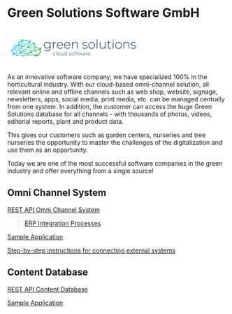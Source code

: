 
# Green Solutions Software GmbH
![Send dialog](images/gs-logo.png)

As an innovative software company, we have specialized 100% in the horticultural industry. With our cloud-based omni-channel solution, all relevant online and offline channels such as web shop, website, signage, newsletters, apps, social media, print media, etc. can be managed centrally from one system. In addition, the customer can access the huge Green Solutions database for all channels - with thousands of photos, videos, editorial reports, plant and product data.

This gives our customers such as garden centers, nurseries and tree nurseries the opportunity to master the challenges of the digitalization and use them as an opportunity.

Today we are one of the most successful software companies in the green industry and offer everything from a single source!

## Omni Channel System

[REST API Omni Channel System](GS_OmniChannelSystem.Rest.SDK)

> [ERP Integration Processes](GS_OmniChannelSystem.Rest.SDK/processes_erp_integration.pdf)

[Sample Application](GS_OmniChannelSystem.Rest.Sample)

[Step-by-step instructions for connecting external systems](HowTo.md)


## Content Database
[REST API Content Database](GS_Cordoba.Rest.SDK)

[Sample Application](GS_Cordoba.Rest.Sample)
